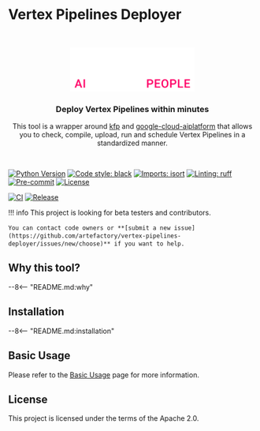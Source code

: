 # Vertex Pipelines Deployer
<br />
<div align="center">
    <!-- <h1 align="center">Vertex Pipelines Deployer</h1> -->
    <p align="center">
        <a href="https://www.artefact.com/">
        <img src="assets/Artefact-AI-is-about-People-logo-1200x424.png" style="max-width:50%;height:auto;background-color:#111146;" alt="Artefact Logo"/>
        </a>
    </p>
    <h3 align="center">Deploy Vertex Pipelines within minutes</h3>
        <p align="center">
        This tool is a wrapper around <a href="https://www.kubeflow.org/docs/components/pipelines/v2/hello-world/">kfp</a> and <a href="https://cloud.google.com/python/docs/reference/aiplatform/latest">google-cloud-aiplatform</a> that allows you to check, compile, upload, run and schedule Vertex Pipelines in a standardized manner.
        </p>
</div>
</br>

<!-- PROJECT SHIELDS -->
[![Python Version](https://img.shields.io/badge/Python-3.8_3.9_3.10-blue?logo=python)](#supported-python-versions)
[![Code style: black](https://img.shields.io/badge/code%20style-black-000000.svg)](https://github.com/psf/black)
[![Imports: isort](https://img.shields.io/badge/%20imports-isort-%231674b1?style=flat&labelColor=ef8336)](https://pycqa.github.io/isort/)
[![Linting: ruff](https://img.shields.io/endpoint?url=https://raw.githubusercontent.com/charliermarsh/ruff/main/assets/badge/v2.json)](https://github.com/astral-sh/ruff)
[![Pre-commit](https://img.shields.io/badge/pre--commit-enabled-informational?logo=pre-commit&logoColor=white)](https://github.com/ornikar/vertex-eduscore/blob/develop/.pre-commit-config.yaml)
[![License](https://img.shields.io/github/license/artefactory/vertex-pipelines-deployer)](https://github.com/artefactory/vertex-pipelines-deployer/blob/develop/LICENSE)

[![CI](https://github.com/artefactory/vertex-pipelines-deployer/actions/workflows/ci.yaml/badge.svg?branch%3Adevelop&event%3Apush)](https://github.com/artefactory/vertex-pipelines-deployer/actions/workflows/ci.yaml/badge.svg?query=branch%3Adevelop)
[![Release](https://github.com/artefactory/vertex-pipelines-deployer/actions/workflows/release.yaml/badge.svg?branch%3Amain&event%3Apush)](https://github.com/artefactory/vertex-pipelines-deployer/actions/workflows/release.yaml/badge.svg?query=branch%3Amain)


!!! info
    This project is looking for beta testers and contributors.

    You can contact code owners or **[submit a new issue](https://github.com/artefactory/vertex-pipelines-deployer/issues/new/choose)** if you want to help.


## Why this tool?

--8<-- "README.md:why"


## Installation

--8<-- "README.md:installation"


## Basic Usage

Please refer to the [Basic Usage](usage.md) page for more information.


## License

This project is licensed under the terms of the Apache 2.0.
